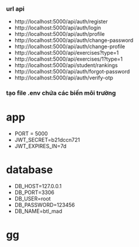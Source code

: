 ### url api
- http://localhost:5000/api/auth/register
- http://localhost:5000/api/auth/login
- http://localhost:5000/api/auth/profile
- http://localhost:5000/api/auth/change-password
- http://localhost:5000/api/auth/change-profile
- http://localhost:5000/api/exercises?type=1
- http://localhost:5000/api/exercises/1?type=1
- http://localhost:5000/api/student/rankings
- http://localhost:5000/api/auth/forgot-password
- http://localhost:5000/api/auth/verify-otp
### tạo file .env chứa các biến môi trường
# app
- PORT = 5000
- JWT_SECRET=b21dccn721
- JWT_EXPIRES_IN=7d

# database
- DB_HOST=127.0.0.1
- DB_PORT=3306
- DB_USER=root
- DB_PASSWORD=123456
- DB_NAME=btl_mad
# gg
